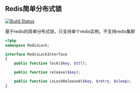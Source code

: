 ## Redis简单分布式锁

[![Build Status](https://travis-ci.org/twn39/redislock.svg?branch=master)](https://travis-ci.org/twn39/redislock)

基于redis的简单分布式锁，只支持单个redis实例，不支持redis集群

```php
<?php
namespace RedisLock;

interface RedisLockInterface
{
    public function lock($key, $ttl);

    public function release($key);

    public function isLockReleased($key, $retry, $sleep);
}
```

